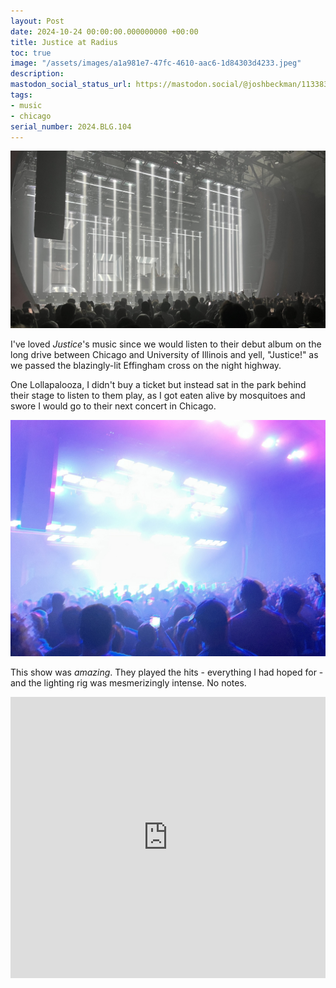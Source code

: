 ```yaml
---
layout: Post
date: 2024-10-24 00:00:00.000000000 +00:00
title: Justice at Radius
toc: true
image: "/assets/images/a1a981e7-47fc-4610-aac6-1d84303d4233.jpeg"
description:
mastodon_social_status_url: https://mastodon.social/@joshbeckman/113383478036384190
tags:
- music
- chicago
serial_number: 2024.BLG.104
---
```

![Justice performing](/assets/images/a1a981e7-47fc-4610-aac6-1d84303d4233.jpeg)

I've loved _Justice_'s music since we would listen to their debut album on the long drive between Chicago and University of Illinois and yell, "Justice!" as we passed the blazingly-lit Effingham cross on the night highway.

One Lollapalooza, I didn't buy a ticket but instead sat in the park behind their stage to listen to them play, as I got eaten alive by mosquitoes and swore I would go to their next concert in Chicago.

![The light show was amazing](/assets/images/2b96a4b6-16bf-415b-9e1d-a8b01f5e4174.jpeg)

This show was _amazing_. They played the hits - everything I had hoped for - and the lighting rig was mesmerizingly intense. No notes.

<iframe allow="autoplay *; encrypted-media *;" frameborder="0" height="450" style="width:100%;max-width:660px;overflow:hidden;background:transparent;" sandbox="allow-forms allow-popups allow-same-origin allow-scripts allow-storage-access-by-user-activation allow-top-navigation-by-user-activation" src="https://embed.music.apple.com/us/album/justice/259751732"></iframe>
